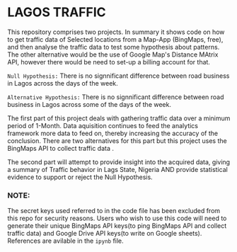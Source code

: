 # LAGOS TRAFFIC

This repository comprises two projects. In summary it shows code on how to get traffic data of Selected locations from a Map-App (BingMaps, free), and then analyse the traffic data to test some hypothesis about patterns. The other alternative would be the use of Google Map's Distance MAtrix API, however there would be need to set-up a billing account for that.

```Null Hypothesis:```
There is no signnificant difference between road business in Lagos across the days of the week.

```Alternative Hypothesis:```
There is no signnificant difference between road business in Lagos across some of the days of the week.

The first part of this project deals with gathering traffic data over a minimum period of 1-Month. Data aquisition continues to feed the analytics framework more data to feed on, thereby increasing the accuracy of the conclusion. There are two alternatives for this part but this project uses the BingMaps API to collect traffic data .

The second part will attempt to provide insight into the acquired data, giving a summary of Traffic behavior in Lags State, Nigeria AND provide statistical evidence to support or reject the Null Hypothesis.

### NOTE:
The secret keys used referred to in the code file has been excluded from this repo for security reasons. Users who wish to use this code will need to generate their unique BingMaps API keys(to ping BingMaps API and collect traffic data) and Google Drive API keys(to write on Google sheets). References are avilable in the ```ipynb``` file.
